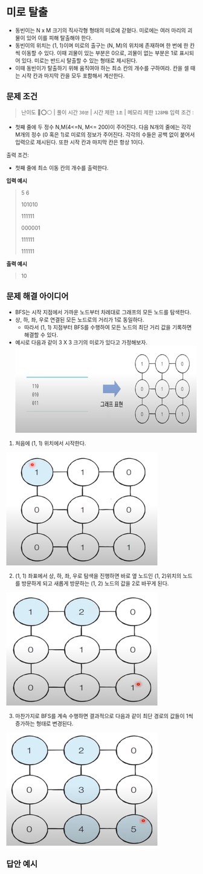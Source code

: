 # 미로 탈출

- 동빈이는 N x M 크기의 직사각형 형태의 미로에 갇혔다. 미로에는 여러 마리의 괴물이 있어 이를 피해 탈출해야 한다.
- 동빈이의 위치는 (1, 1)이며 미로의 출구는 (N, M)의 위치에 존재하며 한 번에 한 칸씩 이동할 수 있다. 이때 괴물이 있는 부분은 0으로, 괴물이 없는 부분은 1로 표시되어 있다. 미로는 반드시 탈출할 수 있는 형태로 제시된다.
- 이때 동빈이가 탈출하기 위해 움직여야 하는 최소 칸의 개수를 구하여라. 칸을 셀 때는 시작 칸과 마지막 칸을 모두 포함해서 계산한다.

## 문제 조건

> 난이도 🔴⭕⚪ | 풀이 시간 `30분` | 시간 제한 `1초` | 메모리 제한 `128MB`
> 입력 조건 :

- 첫째 줄에 두 정수 N,M(4<=N, M<= 200)이 주어진다. 다음 N개의 줄에는 각각 M개의 정수 (0 혹은 1)로 미로의 정보가 주어진다. 각각의 수들은 공백 없이 붙어서 입력으로 제시된다. 또한 시작 칸과 마지막 칸은 항상 1이다.

출력 조건:

- 첫째 줄에 최소 이동 칸의 개수를 출력한다.

**입력 예시**

> 5 6
>
> 101010
>
> 111111
>
> 000001
>
> 111111
> 
> 111111

**출력 예시**

> 10

## 문제 해결 아이디어

- BFS는 시작 지점에서 가까운 노드부터 차례대로 그래프의 모든 노드를 탐색한다.
- 상, 하, 좌, 우로 연결된 모든 노드로의 거리가 1로 동일하다.
  - 따라서 (1, 1) 지점부터 BFS를 수행하여 모든 노드의 최단 거리 값을 기록하면 해결할 수 있다.
- 예시로 다음과 같이 3 X 3 크기의 미로가 있다고 가정해보자.
  <img src='./img/미로탈출.PNG' width="600" height="230">

1. 처음에 (1, 1) 위치에서 시작한다.

<img src='./img/미로탈출_01.PNG' width="400" height="300">

2. (1, 1) 좌표에서 상, 하, 좌, 우로 탐색을 진행하면 바로 옆 노드인 (1, 2)위치의 노드를 방문하게 되고 새롭게 방문하는 (1, 2) 노드의 값을 2로 바꾸게 된다.

<img src='./img/미로탈출_02.PNG' width="400" height="300">

3. 마찬가지로 BFS를 계속 수행하면 결과적으로 다음과 같이 최단 경로의 값들이 1씩 증가하는 형태로 변경된다.

<img src='./img/미로탈출_03.PNG' width="400" height="300">

## 답안 예시

```py


```

